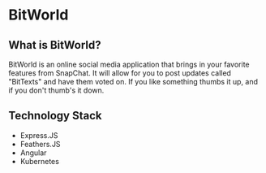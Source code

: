 # BitWorld

## What is BitWorld?
BitWorld is an online social media application that brings in your favorite features from SnapChat. It will allow for you to post updates called "BitTexts" and have them voted on. If you like something thumbs it up, and if you don't thumb's it down.

## Technology Stack
 - Express.JS
 - Feathers.JS
 - Angular
 - Kubernetes
